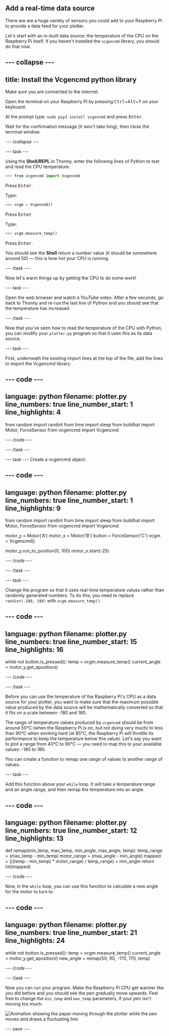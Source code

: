## Add a real-time data source

There are are a huge variety of sensors you could add to your Raspberry Pi to provide a data feed for your plotter.

Let's start with an in-built data source: the temperature of the CPU on the Raspberry Pi itself. If you haven't installed the `vcgencmd` library, you should do that now. 

--- collapse ---
---
title: Install the Vcgencmd python library
---

Make sure you are connected to the internet.

Open the terminal on your Raspberry Pi by pressing <kbd>Ctrl</kbd>+<kbd>Alt</kbd>+<kbd>T</kbd> on your keyboard.

At the prompt type: `sudo pip3 install vcgencmd` and press <kbd>Enter</kbd>.
 
Wait for the confirmation message (it won't take long), then close the terminal window.

--- /collapse --- 

--- task ---

Using the **Shell/REPL** in Thonny, enter the following lines of Python to test and read the CPU temperature.

```python
>>> from vcgencmd import Vcgencmd
```
Press <kbd>Enter</kbd>.

Type:
```python
>>> vcgm = Vcgencmd()
```
Press <kbd>Enter</kbd>.

Type:
```python
>>> vcgm.measure_temp()
```
Press <kbd>Enter</kbd>.

You should see the **Shell** return a number value (it should be somewhere around 50) — this is how hot your CPU is running.

--- /task ---

Now let's warm things up by getting the CPU to do some work!

--- task ---

Open the web browser and watch a YouTube video. After a few seconds, go back to Thonny and re-run the last line of Python and you should see that the temperature has increased. 

--- /task ---

Now that you've seen how to read the temperature of the CPU with Python, you can modify your `plotter.py` program so that it uses this as its data source. 

--- task ---

First, underneath the existing import lines at the top of the file, add the lines to import the Vcgencmd library:

--- code ---
---
language: python
filename: plotter.py
line_numbers: true
line_number_start: 1
line_highlights: 4
---

from random import randint
from time import sleep
from buildhat import Motor, ForceSensor
from vcgencmd import Vcgencmd

--- /code ---

--- /task ---

--- task ---
Create a vcgencmd object:

--- code ---
---
language: python
filename: plotter.py
line_numbers: true
line_number_start: 1
line_highlights: 9
---

from random import randint
from time import sleep
from buildhat import Motor, ForceSensor
from vcgencmd import Vcgencmd

motor_y = Motor('A')
motor_x = Motor('B')
button = ForceSensor('C')
vcgm = Vcgencmd()

motor_y.run_to_position(0, 100)
motor_x.start(-25)

--- /code ---

--- /task ---

--- task ---

Change the program so that it uses real-time temperature values rather than randomly generated numbers. To do this, you need to replace `randint(-180, 180)` with `vcgm.measure_temp()`.

--- code ---
---
language: python
filename: plotter.py
line_numbers: true
line_number_start: 15
line_highlights: 16
---

while not button.is_pressed():
    temp = vcgm.measure_temp()
    current_angle = motor_y.get_aposition()

--- /code ---

--- /task ---

Before you can use the temperature of the Raspberry Pi's CPU as a data source for your plotter, you want to make sure that the maximum possible value produced by the data source will be mathematically converted so that it fits on a scale between -180 and 180. 

The range of temperature values produced by `vcgencmd` should be from around 50°C (when the Raspberry Pi is on, but not doing very much) to less than 90°C when working hard (at 85°C, the Raspberry Pi will throttle its performance to keep the temperature below this value). Let's say you want to plot a range from 40°C to 90°C — you need to map this to your available values: -180 to 180.

You can create a function to remap one range of values to another range of values.

--- task ---

Add this function above your `while` loop. It will take a temperature range and an angle range, and then remap the temperature into an angle.

--- code ---
---
language: python
filename: plotter.py
line_numbers: true
line_number_start: 12
line_highlights: 13
---

def remap(min_temp, max_temp, min_angle, max_angle, temp):
    temp_range = (max_temp - min_temp)
    motor_range = (max_angle - min_angle)
    mapped = (((temp - min_temp) * motor_range) / temp_range) + min_angle
    return int(mapped)

--- /code ---

Now, in the `while` loop, you can use this function to calculate a new angle for the motor to turn to.

--- code ---
---
language: python
filename: plotter.py
line_numbers: true
line_number_start: 21
line_highlights: 24
---

while not button.is_pressed():
    temp = vcgm.measure_temp()
    current_angle = motor_y.get_aposition()
    new_angle = remap(50, 90, -170, 170, temp)
    
--- /code ---

--- /task ---

Now you can run your program. Make the Raspberry Pi CPU get warmer like you did before and you should see the pen gradually move upwards. Feel free to change the `min_temp` and `max_temp` parameters, if your pen isn't moving too much.

![Animation showing the paper moving through the plotter while the pen moves and draws a fluctuating line.](images/plotter_demo_2.gif)


--- save ---
